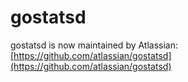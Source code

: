 gostatsd
========

gostatsd is now maintained by Atlassian: [https://github.com/atlassian/gostatsd](https://github.com/atlassian/gostatsd)
